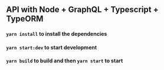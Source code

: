 ## API with Node + GraphQL + Typescript + TypeORM

#### `yarn install` to install the dependencies

#### `yarn start:dev` to start development
#### `yarn build` to build and then `yarn start` to start